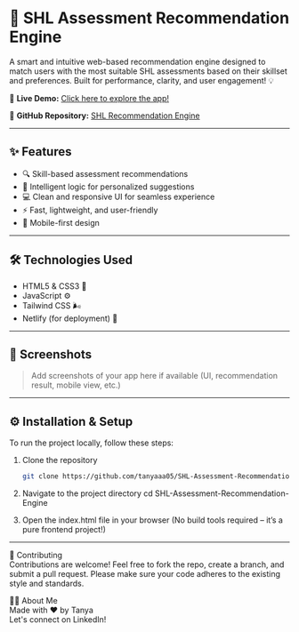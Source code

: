 # 🚀 SHL Assessment Recommendation Engine

A smart and intuitive web-based recommendation engine designed to match users with the most suitable SHL assessments based on their skillset and preferences. Built for performance, clarity, and user engagement! 💡

🔗 **Live Demo:** [Click here to explore the app!](https://demo-sl-ts.netlify.app/)

📂 **GitHub Repository:** [SHL Recommendation Engine](https://github.com/tanyaaa05/SHL-Assessment-Recommendation-Engine)

---

## ✨ Features

- 🔍 Skill-based assessment recommendations  
- 🧠 Intelligent logic for personalized suggestions  
- 💻 Clean and responsive UI for seamless experience  
- ⚡ Fast, lightweight, and user-friendly  
- 📱 Mobile-first design

---

## 🛠️ Technologies Used

- HTML5 & CSS3 🎨  
- JavaScript ⚙️  
- Tailwind CSS 🌬️  
- Netlify (for deployment) 🚀

---

## 📸 Screenshots

> Add screenshots of your app here if available (UI, recommendation result, mobile view, etc.)

---

## ⚙️ Installation & Setup

To run the project locally, follow these steps:

1. Clone the repository  
   ```bash
   git clone https://github.com/tanyaaa05/SHL-Assessment-Recommendation-Engine.git

2. Navigate to the project directory
   cd SHL-Assessment-Recommendation-Engine

3. Open the index.html file in your browser
   (No build tools required – it’s a pure frontend project!)

---

🤝 Contributing <br/>
Contributions are welcome! Feel free to fork the repo, create a branch, and submit a pull request.
Please make sure your code adheres to the existing style and standards.

🙋‍♀️ About Me <br/>
Made with ❤️ by Tanya <br/>
Let's connect on LinkedIn!






